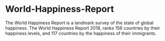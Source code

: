 # World-Happiness-Report
The World Happiness Report is a landmark survey of the state of global happiness. The World Happiness Report 2018, ranks 156 countries by their happiness levels, and 117 countries by the happiness of their immigrants.
